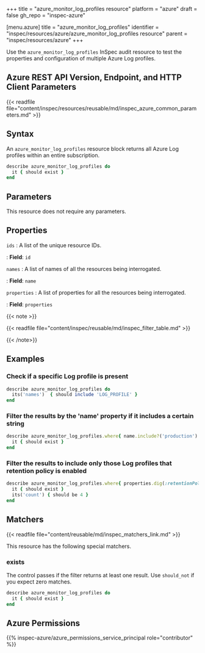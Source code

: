 +++
title = "azure_monitor_log_profiles resource"
platform = "azure"
draft = false
gh_repo = "inspec-azure"

[menu.azure]
title = "azure_monitor_log_profiles"
identifier = "inspec/resources/azure/azure_monitor_log_profiles resource"
parent = "inspec/resources/azure"
+++

Use the `azure_monitor_log_profiles` InSpec audit resource to test the properties and configuration of multiple Azure Log profiles.

## Azure REST API Version, Endpoint, and HTTP Client Parameters

{{< readfile file="content/inspec/resources/reusable/md/inspec_azure_common_parameters.md" >}}

## Syntax

An `azure_monitor_log_profiles` resource block returns all Azure Log profiles within an entire subscription.

```ruby
describe azure_monitor_log_profiles do
  it { should exist }
end
```

## Parameters

This resource does not require any parameters.

## Properties

`ids`
: A list of the unique resource IDs.

: **Field**: `id`

`names`
: A list of names of all the resources being interrogated.

: **Field**: `name`

`properties`
: A list of properties for all the resources being interrogated.

: **Field**: `properties`

{{< note >}}

{{< readfile file="content/inspec/reusable/md/inspec_filter_table.md" >}}

{{< /note>}}

## Examples

### Check if a specific Log profile is present

```ruby
describe azure_monitor_log_profiles do
  its('names')  { should include 'LOG_PROFILE' }
end
```

### Filter the results by the 'name' property if it includes a certain string

```ruby
describe azure_monitor_log_profiles.where{ name.include?('production') } do
  it { should exist }
end
```

### Filter the results to include only those Log profiles that retention policy is enabled

```ruby
describe azure_monitor_log_profiles.where{ properties.dig(:retentionPolicy, :enabled) == true } do
  it { should exist }
  its('count') { should be 4 }
end
```

## Matchers

{{< readfile file="content/reusable/md/inspec_matchers_link.md" >}}

This resource has the following special matchers.

### exists

The control passes if the filter returns at least one result. Use `should_not` if you expect zero matches.

```ruby
describe azure_monitor_log_profiles do
  it { should exist }
end
```

## Azure Permissions

{{% inspec-azure/azure_permissions_service_principal role="contributor" %}}
